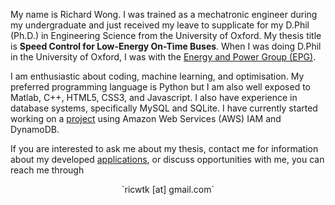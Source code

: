 My name is Richard Wong. I was trained as a mechatronic engineer during my undergraduate and just received my leave to supplicate for my D.Phil (Ph.D.) in Engineering Science from the University of Oxford. My thesis title is **Speed Control for Low-Energy On-Time Buses**. When I was doing D.Phil in the University of Oxford, I was with the [Energy and Power Group (EPG)](//epg.eng.ox.ac.uk).

I am enthusiastic about coding, machine learning, and optimisation. My preferred programming language is Python but I am also well exposed to Matlab, C++, HTML5, CSS3, and Javascript. I also have experience in database systems, specifically MySQL and SQLite. I have currently started working on a [project](?page=apps) using Amazon Web Services (AWS) IAM and DynamoDB.

If you are interested to ask me about my thesis, contact me for information about my developed [applications](?page=apps), or discuss opportunities with me, you can reach me through

<center>`ricwtk [at] gmail.com`</center>

<center id="contacts">
  <a class="fa fa-facebook-official contacts" href="//www.facebook.com/richard.tk.wong" target="_blank"></a>
  <a class="fa fa-google-plus-official contacts" href="//plus.google.com/u/0/+ricwtk" target="_blank"></a>
  <a class="fa fa-twitter contacts" href="//twitter.com/ricwtk" target="_blank"></a>
  <a class="fa fa-linkedin contacts" href="//www.linkedin.com/in/richard-tk-wong/" target="_blank"></a>
</center>